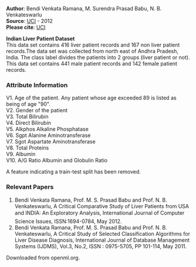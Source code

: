 **Author**: Bendi Venkata Ramana, M. Surendra Prasad Babu, N. B. Venkateswarlu  
**Source**: [UCI](https://archive.ics.uci.edu/ml/datasets/ILPD+(Indian+Liver+Patient+Dataset)) - 2012  
**Please cite**: [UCI](https://archive.ics.uci.edu/ml/citation_policy.html)  

**Indian Liver Patient Dataset**  
This data set contains 416 liver patient records and 167 non liver patient records.The data set was collected from north east of Andhra Pradesh, India. The class label divides the patients into 2 groups (liver patient or not). This data set contains 441 male patient records and 142 female patient records. 

### Attribute Information  
V1. Age of the patient. Any patient whose age exceeded 89 is listed as being of age "90".  
V2. Gender of the patient  
V3. Total Bilirubin  
V4. Direct Bilirubin  
V5. Alkphos Alkaline Phosphatase  
V6. Sgpt Alanine Aminotransferase  
V7. Sgot Aspartate Aminotransferase   
V8. Total Proteins  
V9. Albumin  
V10. A/G Ratio Albumin and Globulin Ratio  

A feature indicating a train-test split has been removed.  

### Relevant Papers  
1. Bendi Venkata Ramana, Prof. M. S. Prasad Babu and Prof. N. B. Venkateswarlu, A Critical Comparative Study of Liver Patients from USA and INDIA: An Exploratory Analysis, International Journal of Computer Science Issues, ISSN:1694-0784, May 2012. 
2. Bendi Venkata Ramana, Prof. M. S. Prasad Babu and Prof. N. B. Venkateswarlu, A Critical Study of Selected Classification Algorithms for Liver Disease Diagnosis, International Journal of Database Management Systems (IJDMS), Vol.3, No.2, ISSN : 0975-5705, PP 101-114, May 2011.

Downloaded from openml.org.